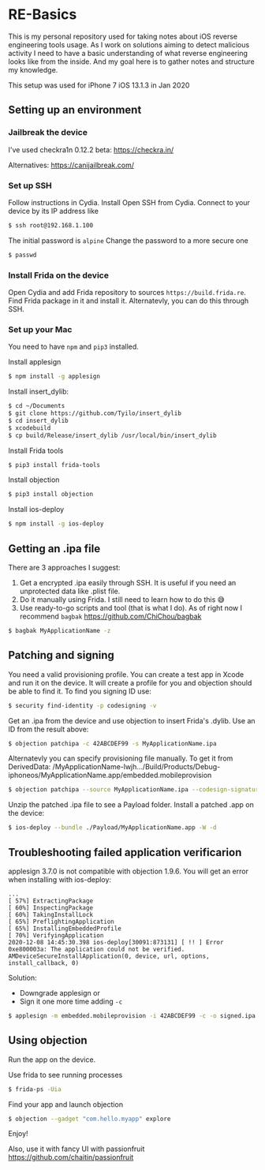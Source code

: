# RE-Basics

This is my personal repository used for taking notes about iOS reverse engineering tools usage. As I work on solutions aiming to detect malicious activity I need to have a basic understanding of what reverse engineering looks like from the inside. And my goal here is to gather notes and structure my knowledge.

This setup was used for iPhone 7 iOS 13.1.3 in Jan 2020

## Setting up an environment

### Jailbreak the device

I've used checkra1n 0.12.2 beta: https://checkra.in/ 

Alternatives: https://canijailbreak.com/ 

### Set up SSH

Follow instructions in Cydia. Install Open SSH from Cydia. Connect to your device by its IP address like 
``` sh
$ ssh root@192.168.1.100
```
The initial password is `alpine` Change the password to a more secure one
```sh
$ passwd
```

### Install Frida on the device

Open Cydia and add Frida repository to sources `https://build.frida.re`. Find Frida package in it and install it. Alternatevly, you can do this through SSH.

### Set up your Mac

You need to have `npm` and `pip3` installed.

Install applesign 
```sh
$ npm install -g applesign
```
Install insert_dylib:
```sh
$ cd ~/Documents
$ git clone https://github.com/Tyilo/insert_dylib
$ cd insert_dylib
$ xcodebuild
$ cp build/Release/insert_dylib /usr/local/bin/insert_dylib
```
Install Frida tools 
```sh
$ pip3 install frida-tools
```
Install objection 
```sh
$ pip3 install objection
```
Install ios-deploy 
```sh
$ npm install -g ios-deploy
```

## Getting an .ipa file

There are 3 approaches I suggest:
1. Get a encrypted .ipa easily through SSH. It is useful if you need an unprotected data like .plist file.
1. Do it manually using Frida. I still need to learn how to do this 😅
1. Use ready-to-go scripts and tool (that is what I do). As of right now I recommend `bagbak` https://github.com/ChiChou/bagbak
```sh
$ bagbak MyApplicationName -z
```

## Patching and signing

You need a valid provisioning profile. You can create a test app in Xcode and run it on the device. It will create a profile for you and objection should be able to find it. To find you signing ID use:
```sh
$ security find-identity -p codesigning -v
```
Get an .ipa from the device and use objection to insert Frida's .dylib. Use an ID from the result above:
```sh
$ objection patchipa -c 42ABCDEF99 -s MyApplicationName.ipa
```
Alternatevly you can specify provisioning file manually. To get it from DerivedData: 
/MyApplicationName-lwjh.../Build/Products/Debug-iphoneos/MyApplicationName.app/embedded.mobileprovision
```sh
$ objection patchipa --source MyApplicationName.ipa --codesign-signature 42ABCDEF99 --provision-file embedded.mobileprovision
```
Unzip the patched .ipa file to see a Payload folder. Install a patched .app on the device:
```sh
$ ios-deploy --bundle ./Payload/MyApplicationName.app -W -d
```

## Troubleshooting failed application verificarion

applesign 3.7.0 is not compatible with objection 1.9.6. You will get an error when installing with ios-deploy:
```
...
[ 57%] ExtractingPackage
[ 60%] InspectingPackage
[ 60%] TakingInstallLock
[ 65%] PreflightingApplication
[ 65%] InstallingEmbeddedProfile
[ 70%] VerifyingApplication
2020-12-08 14:45:30.398 ios-deploy[30091:873131] [ !! ] Error 0xe800003a: The application could not be verified. AMDeviceSecureInstallApplication(0, device, url, options, install_callback, 0)

```
Solution:
* Downgrade applesign
or
* Sign it one more time adding `-c`
```sh
$ applesign -m embedded.mobileprovision -i 42ABCDEF99 -c -o signed.ipa MyApplicationName-frida-codesigned.ipa
```

## Using objection

Run the app on the device.

Use frida to see running processes 
```sh
$ frida-ps -Uia
```
Find your app and launch objection 
```sh
$ objection --gadget "com.hello.myapp" explore
```
Enjoy!

Also, use it with fancy UI with passionfruit https://github.com/chaitin/passionfruit
